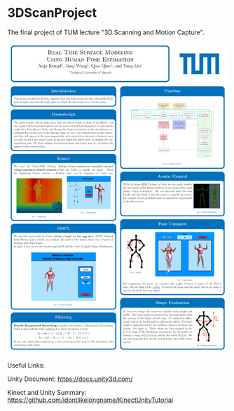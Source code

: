 # 3DScanProject

The final project of TUM lecture "3D Scanning and Motion Capture".

![poster](https://github.com/qiaoqiao7878/3DScanProject/blob/master/poster.jpg?raw=true "Title")

Useful Links:

Unity Document:
https://docs.unity3d.com/

Kinect and Unity Summary:
https://github.com/idontlikelongname/KinectUnityTutorial
